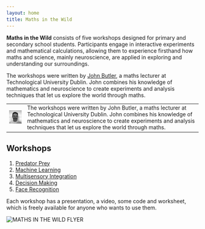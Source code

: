 ```yaml
---
layout: home
title: Maths in the Wild
---
```



**Maths in the Wild** consists of five workshops designed for primary and secondary school students. Participants engage in interactive experiments and mathematical calculations, allowing them to experience firsthand how maths and science, mainly neuroscience, are applied in exploring and understanding our surroundings.

The workshops were written by 
[John Butler](https://johnsbutler.netlify.app), 
a maths lecturer at Technological
University Dublin. John combines his knowledge
of mathematics and neuroscience to create
experiments and analysis techniques that
let us explore the world through maths.
<table>
<tr>
<td><img src="John.png" alt="Image" width="150" border-radius="50%;"/></td>
<td>The workshops were written by 
John Butler, 
a maths lecturer at Technological
University Dublin. John combines his knowledge
of mathematics and neuroscience to create
experiments and analysis techniques that
let us explore the world through maths.</td>
</tr>
</table>


## Workshops
1. [Predator Prey](01_Predator_Prey/index.md)
2. [Machine Learning](02_NeuroAI/index.md)
3. [Multisensory Integration](03_Multisensory/index.md)
4. [Decision Making](04_DecisionMaking/index.md)
5. [Face Recognition](05_EigenFace/index.md)

Each workshop has a presentation, a video, some code and worksheet, which is freely available for anyone who wants to use them.

![MATHS IN THE WILD FLYER](https://github.com/user-attachments/assets/dbf14801-501d-457f-8ff9-7df77a99db15)

